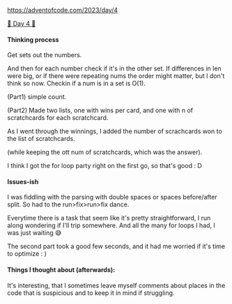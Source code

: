
https://adventofcode.com/2023/day/4

[🌟 Day 4 🌟](https://adventofcode.com/2023/day/4)



#### Thinking process

Get sets out the numbers.

And then for each number check if it's in the other set. If differences in len were big, or if there were repeating nums the order might matter, but I don't think so now. Checkin if a num is in a set is O(1).

(Part1) simple count.

(Part2)
Made two lists, one with wins per card, and one with n of scratchcards for each scratchcard.

As I went through the winnings, I added the number of scrachcards won to the list of scratchcards.

(while keeping the ott num of scratchcards, which was the answer).

I think I got the for loop party right on the first go, so that's good : D





#### Issues-ish

I was fiddling with the parsing with double spaces or spaces before/after split. So had to the run>fix>run>fix dance.

Everytime there is a task that seem like it's pretty straightforward, I run along wondering if I'll trip somewhere.
And all the many for loops I had, I was just waiting 😅

The second part took a good few seconds, and it had me worried if it's time to optimize : )

#### Things I thought about (afterwards):

It's interesting, that I sometimes leave myself comments about places in the code that is suspicious and to keep it in mind if struggling.
